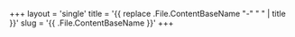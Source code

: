 +++
layout = 'single'
title = '{{ replace .File.ContentBaseName "-" " " | title }}'
slug = '{{ .File.ContentBaseName }}'
+++
